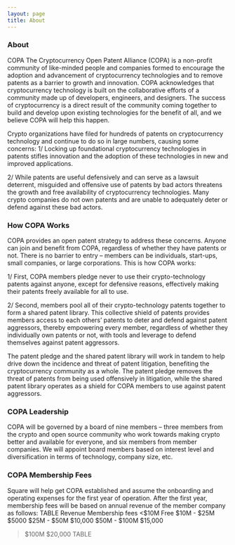 ```yaml
---
layout: page
title: About
---
```



### About
COPA
The Cryptocurrency Open Patent Alliance (COPA) is a non-profit community of like-minded people and companies formed to encourage the adoption and advancement of cryptocurrency technologies and to remove patents as a barrier to growth and innovation. COPA acknowledges that cryptocurrency technology is built on the collaborative efforts of a community made up of developers, engineers, and designers. The success of cryptocurrency is a direct result of the community coming together to build and develop upon existing technologies for the benefit of all, and we believe COPA will help this happen.

Crypto organizations have filed for hundreds of patents on cryptocurrency technology and continue to do so in large numbers, causing some concerns:
1/
Locking up foundational cryptocurrency technologies in patents stifles innovation and the adoption of these technologies in new and improved applications.

2/
While patents are useful defensively and can serve as a lawsuit deterrent, misguided and offensive use of patents by bad actors threatens the growth and free availability of cryptocurrency technologies. Many crypto companies do not own patents and are unable to adequately deter or defend against these bad actors.

### How COPA Works
COPA provides an open patent strategy to address these concerns. Anyone can join and benefit from COPA, regardless of whether they have patents or not. There is no barrier to entry – members can be individuals, start-ups, small companies, or large corporations. This is how COPA works:

1/
First, COPA members pledge never to use their crypto-technology patents against anyone, except for defensive reasons, effectively making their patents freely available for all to use.

2/
Second, members pool all of their crypto-technology patents together to form a shared patent library. This collective shield of patents provides members access to each others’ patents to deter and defend against patent aggressors, thereby empowering every member, regardless of whether they individually own patents or not, with tools and leverage to defend themselves against patent aggressors.

The patent pledge and the shared patent library will work in tandem to help drive down the incidence and threat of patent litigation, benefiting the cryptocurrency community as a whole. The patent pledge removes the threat of patents from being used offensively in litigation, while the shared patent library operates as a shield for COPA members to use against patent aggressors.

### COPA Leadership
COPA will be governed by a board of nine members – three members from the crypto and open source community who work towards making crypto better and available for everyone, and six members from member companies. We will appoint board members based on interest level and diversification in terms of technology, company size, etc.

### COPA Membership Fees
Square will help get COPA established and assume the onboarding and operating expenses for the first year of operation. After the first year, membership fees will be based on annual revenue of the member company as follows:
TABLE
Revenue	Membership fees
<$10M	Free
$10M - $25M	$5000
$25M - $50M	$10,000
$50M - $100M	$15,000
>$100M	$20,000
TABLE
